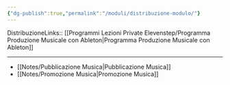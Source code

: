 ```yaml
---
{"dg-publish":true,"permalink":"/moduli/distribuzione-modulo/"}
---
```


DistribuzioneLinks:: [[Programmi Lezioni Private Elevenstep/Programma Produzione Musicale con Ableton\|Programma Produzione Musicale con Ableton]]

---

- [[Notes/Pubblicazione Musica\|Pubblicazione Musica]]
- [[Notes/Promozione Musica\|Promozione Musica]]

